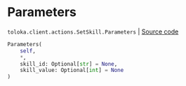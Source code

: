 # Parameters
`toloka.client.actions.SetSkill.Parameters` | [Source code](https://github.com/Toloka/toloka-kit/blob/v1.2.1/src/client/actions.py#L190)

```python
Parameters(
    self,
    *,
    skill_id: Optional[str] = None,
    skill_value: Optional[int] = None
)
```

